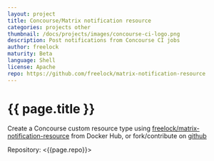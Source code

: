 ```yaml
---
layout: project
title: Concourse/Matrix notification resource
categories: projects other
thumbnail: /docs/projects/images/concourse-ci-logo.png
description: Post notifications from Concourse CI jobs
author: freelock
maturity: Beta
language: Shell
license: Apache
repo: https://github.com/freelock/matrix-notification-resource
---
```


# {{ page.title }}
Create a Concourse custom resource type using [freelock/matrix-notification-resource](https://hub.docker.com/r/freelock/matrix-notification-resource/) from Docker Hub, or fork/contribute on [github](https://github.com/freelock/matrix-notification-resource)

Repository: <{{page.repo}}>
